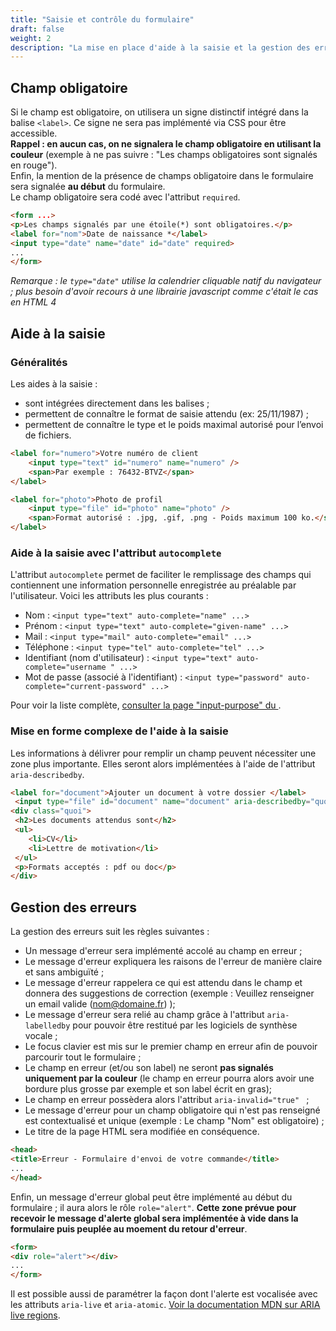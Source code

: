 ```yaml
---
title: "Saisie et contrôle du formulaire"
draft: false
weight: 2
description: "La mise en place d'aide à la saisie et la gestion des erreurs doivent respecter des règles d'accessibilité."
---
```




## Champ obligatoire
Si le champ est obligatoire, on utilisera un signe distinctif intégré dans la balise `<label>`. Ce signe ne sera pas implémenté via CSS pour être accessible.  
**Rappel : en aucun cas, on ne signalera le champ obligatoire en utilisant la couleur** (exemple à ne pas suivre : "Les champs obligatoires sont signalés en rouge").  
Enfin, la mention de la présence de champs obligatoire dans le formulaire sera signalée **au début** du formulaire.  
Le champ obligatoire sera codé avec l'attribut `required`.


 ```html
<form ...>
<p>Les champs signalés par une étoile(*) sont obligatoires.</p>
<label for="nom">Date de naissance *</label>
<input type="date" name="date" id="date" required>
...
</form>
```

_Remarque : le `type="date"` utilise la calendrier cliquable natif du navigateur ; plus besoin d'avoir recours à une librairie javascript comme c'était le cas en HTML 4_

## Aide à la saisie

### Généralités
Les aides à la saisie : 
- sont intégrées directement dans les balises <label> ;
- permettent de connaître le format de saisie attendu (ex: 25/11/1987) ;
- permettent de connaître le type et le poids maximal autorisé pour l’envoi de fichiers.

```html
<label for="numero">Votre numéro de client
	<input type="text" id="numero" name="numero" />
	<span>Par exemple : 76432-BTVZ</span>
</label>
```


```html
<label for="photo">Photo de profil
	<input type="file" id="photo" name="photo" />
	<span>Format autorisé : .jpg, .gif, .png - Poids maximum 100 ko.</span>
</label>
```

### Aide à la saisie avec l'attribut `autocomplete`

L'attribut `autocomplete` permet de faciliter le remplissage des champs qui contiennent une information personnelle enregistrée au préalable par l'utilisateur. Voici les attributs les plus courants : 

- Nom : `<input type="text" auto-complete="name" ...>`
- Prénom : `<input type="text" auto-complete="given-name" ...>`
- Mail : `<input type="mail" auto-complete="email" ...>`
- Téléphone : `<input type="tel" auto-complete="tel" ...>`
- Identifiant (nom d'utilisateur) : `<input type="text" auto-complete="username " ...>`
- Mot de passe (associé à l'identifiant) : `<input type="password" auto-complete="current-password" ...>`

Pour voir la liste complète, [consulter la page "input-purpose" du ](https://www.w3.org/TR/WCAG21/#input-purposes).


### Mise en forme complexe de l'aide à la saisie

Les informations à délivrer pour remplir un champ peuvent nécessiter une zone plus importante. Elles seront alors implémentées à l'aide de l'attribut `aria-describedby`.

```html
<label for="document">Ajouter un document à votre dossier </label>
 <input type="file" id="document" name="document" aria-describedby="quoi" />
<div class="quoi">
 <h2>Les documents attendus sont</h2>
 <ul>
	<li>CV</li>
	<li>Lettre de motivation</li>
 </ul>
 <p>Formats acceptés : pdf ou doc</p>
</div>
```


## Gestion des erreurs

La gestion des erreurs suit les règles suivantes : 
- Un message d'erreur sera implémenté accolé au champ en erreur ;
- Le message d'erreur expliquera les raisons de l'erreur de manière claire et sans ambiguïté ; 
- Le message d'erreur rappelera ce qui est attendu dans le champ et donnera des suggestions de correction (exemple : Veuillez renseigner un email valide (nom@domaine.fr) );
- Le message d'erreur sera relié au champ grâce à l'attribut `aria-labelledby` pour pouvoir être restitué par les logiciels de synthèse vocale ;
- Le focus clavier est mis sur le premier champ en erreur afin de pouvoir parcourir tout le formulaire ;
- Le champ en erreur (et/ou son label) ne seront **pas signalés uniquement par la couleur** (le champ en erreur pourra alors avoir une bordure plus grosse par exemple et son label écrit en gras);
- Le champ en erreur possèdera alors l'attribut `aria-invalid="true" ` ;
- Le message d'erreur pour un champ obligatoire qui n'est pas renseigné est contextualisé et unique (exemple : Le champ "Nom" est obligatoire) ;
- Le titre de la page HTML sera modifiée en conséquence.
```html
<head>
<title>Erreur - Formulaire d'envoi de votre commande</title>
...
</head>
```
Enfin, un message d'erreur global peut être implémenté au début du formulaire ; il aura alors le rôle `role="alert"`. **Cette zone prévue pour recevoir le message d'alerte global sera implémentée à vide dans la formulaire puis peuplée au moement du retour d'erreur**.
```html
<form>
<div role="alert"></div>
...
</form>
```
Il est possible aussi de paramétrer la façon dont l'alerte est vocalisée avec les attributs `aria-live` et `aria-atomic`. [Voir la documentation MDN sur ARIA live regions](https://developer.mozilla.org/en-US/docs/Web/Accessibility/ARIA/ARIA_Live_Regions).

